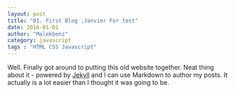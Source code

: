 ```yaml
---
layout: post
title: "01. First Blog ,Janvier For test"
date: 2016-01-01
author: "Malekbenz"
category: javascript
tags : "HTML CSS Javascript"
---
```


Well. Finally got around to putting this old website together. Neat thing about it - powered by [Jekyll](http://jekyllrb.com) and I can use Markdown to author my posts. It actually is a lot easier than I thought it was going to be.
